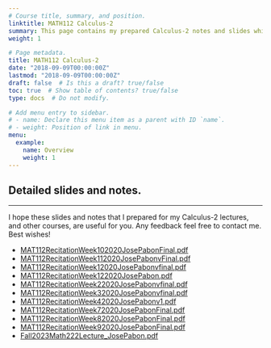 ```yaml
---
# Course title, summary, and position.
linktitle: MATH112 Calculus-2
summary: This page contains my prepared Calculus-2 notes and slides which I was recitation instructor for.
weight: 1

# Page metadata.
title: MATH112 Calculus-2
date: "2018-09-09T00:00:00Z"
lastmod: "2018-09-09T00:00:00Z"
draft: false  # Is this a draft? true/false
toc: true  # Show table of contents? true/false
type: docs  # Do not modify.

# Add menu entry to sidebar.
# - name: Declare this menu item as a parent with ID `name`.
# - weight: Position of link in menu.
menu:
  example:
    name: Overview
    weight: 1
---
```


## Detailed slides and notes.

---

I hope these slides and notes that I prepared for my Calculus-2 lectures, and other courses, are useful for you. Any feedback feel free to contact me.  Best wishes!


- [MAT112RecitationWeek102020JosePabonFinal.pdf][1]
- [MAT112RecitationWeek112020JosePabonvFinal.pdf][2]
- [MAT112RecitationWeek12020JosePabonvfinal.pdf][3]
- [MAT112RecitationWeek122020JosePabon.pdf][4]
- [MAT112RecitationWeek22020JosePabonvfinal.pdf][5]
- [MAT112RecitationWeek32020JosePabonvfinal.pdf][6]
- [MAT112RecitationWeek42020JosePabonv1.pdf][7]
- [MAT112RecitationWeek72020JosePabonFinal.pdf][8]
- [MAT112RecitationWeek82020JosePabonFinal.pdf][9]
- [MAT112RecitationWeek92020JosePabonFinal.pdf][10]
- [Fall2023Math222Lecture_JosePabon.pdf][11]





[1]:  files/MAT112RecitationWeek102020JosePabonFinal.pdf
[2]:  files/MAT112RecitationWeek112020JosePabonvFinal.pdf
[3]:  files/MAT112RecitationWeek12020JosePabonvfinal.pdf
[4]:  files/MAT112RecitationWeek122020JosePabon.pdf
[5]:  files/MAT112RecitationWeek22020JosePabonvfinal.pdf
[6]:  files/MAT112RecitationWeek32020JosePabonvfinal.pdf
[7]:  files/MAT112RecitationWeek42020JosePabonv1.pdf
[8]:  files/MAT112RecitationWeek72020JosePabonFinal.pdf
[9]:  files/MAT112RecitationWeek82020JosePabonFinal.pdf
[10]:  files/MAT112RecitationWeek92020JosePabonFinal.pdf
[11]:  files/Fall2023Math222Lecture_JosePabon.pdf
